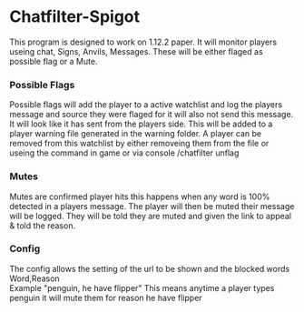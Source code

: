 # Chatfilter-Spigot
This program is designed to work on 1.12.2 paper. It will monitor players useing  chat, Signs, Anvils, Messages. These will be either flaged as possible flag or a Mute.


### Possible Flags

Possible flags will add the player to a active watchlist and log the players message and source they were flaged for it will also not send this message. It will look like it has sent from the players side. This will be added to a player warning file generated in the warning folder. A player can be removed from this watchlist by either removeing them from the file or useing the command in game or via console /chatfilter unflag <Player>
  
### Mutes
Mutes are confirmed player hits this happens when any word is 100% detected in a players message. The player will then be muted their message will be logged. They will be told they are muted and given the link to appeal & told the reason.
  
  
### Config
  The config allows the setting of the url to be shown and the blocked words
  Word,Reason  
  Example "penguin, he have flipper" 
  This means anytime a player types penguin it will mute them for reason he have flipper

